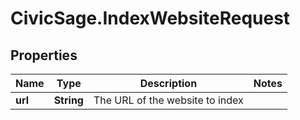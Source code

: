 # CivicSage.IndexWebsiteRequest

## Properties

Name | Type | Description | Notes
------------ | ------------- | ------------- | -------------
**url** | **String** | The URL of the website to index | 


